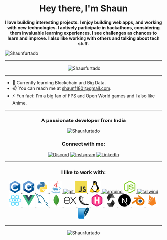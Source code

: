 <div align="center">

# Hey there, I'm Shaun
**I love building interesting projects. I enjoy building web apps, and working with new technologies. I actively participate in hackathons, considering them invaluable learning experiences. I see challenges as chances to learn and improve. I also like working with others and talking about tech stuff.**

<p align="left"> <img src="https://komarev.com/ghpvc/?username=Shaunfurtado&label=Profile%20views&color=111814&style=flat" alt="Shaunfurtado" /></p>

<hr>

<p align="center">&nbsp;<img align="center" src="https://github-readme-stats-sigma-five.vercel.app/api?username=Shaunfurtado&show_icons=true&locale=en&theme=highcontrast" alt="Shaunfurtado" /></p>

<hr>

</div>

- 🌱 Currently learning Blockchain and Big Data.
- 📫 You can reach me at shaunf1801@gmail.com.
- ⚡ Fun fact: I'm a big fan of FPS and Open World games and I also like Anime.

<hr>

<div align="center">

<h3 align="center">A passionate developer from India</h3>
<p align="center"><img src="https://github-readme-streak-stats.herokuapp.com/?user=Shaunfurtado&theme=highcontrast" alt="Shaunfurtado" /></p>

<h3 align="center">Connect with me:</h3>

[![Discord](https://img.shields.io/badge/Discord-%237289DA.svg?logo=discord&logoColor=white)](https://discordapp.com/users/699647001356402830) [![Instagram](https://img.shields.io/badge/Instagram-%23E4405F.svg?logo=Instagram&logoColor=white)](https://www.instagram.com/shaun__furtado/) [![LinkedIn](https://img.shields.io/badge/LinkedIn-%230077B5.svg?logo=linkedin&logoColor=white)](https://www.linkedin.com/in/shaun-furtado-16579722b/)

<hr>

<h3 align="center">I like to work with:</h3>
<p align="center"> 
<a href="https://www.cprogramming.com/" target="_blank" rel="noreferrer"> <img src="https://raw.githubusercontent.com/devicons/devicon/master/icons/c/c-original.svg" alt="c" width="40" height="40"/> </a> 
<a href="https://www.cplusplus.com/" target="_blank" rel="noreferrer">
  <img src="https://raw.githubusercontent.com/devicons/devicon/master/icons/cplusplus/cplusplus-original.svg" alt="c++" width="40" height="40"/>
</a>
<a href="https://www.python.org" target="_blank" rel="noreferrer"> <img src="https://raw.githubusercontent.com/devicons/devicon/master/icons/python/python-original.svg" alt="python" width="40" height="40"/> </a> 
<a href="https://www.java.com/" target="_blank" rel="noreferrer">
  <img src="https://raw.githubusercontent.com/devicons/devicon/master/icons/java/java-original.svg" alt="java" width="40" height="40"/>
</a>
<a href="https://git-scm.com/" target="_blank" rel="noreferrer"> <img src="https://www.vectorlogo.zone/logos/git-scm/git-scm-icon.svg" alt="git" width="40" height="40"/> </a> 
<a href="https://developer.mozilla.org/en-US/docs/Web/JavaScript" target="_blank" rel="noreferrer"> <img src="https://raw.githubusercontent.com/devicons/devicon/master/icons/javascript/javascript-original.svg" alt="javascript" width="40" height="40"/> </a> 
<a href="https://www.linux.org/" target="_blank" rel="noreferrer"> <img src="https://raw.githubusercontent.com/devicons/devicon/master/icons/linux/linux-original.svg" alt="linux" width="40" height="40"/> </a> 
<a href="https://www.arduino.cc/" target="_blank" rel="noreferrer"> <img src="https://cdn.worldvectorlogo.com/logos/arduino-1.svg" alt="arduino" width="40" height="40"/> </a> 
<a href="https://nodejs.org/" target="_blank" rel="noreferrer">
  <img src="https://raw.githubusercontent.com/devicons/devicon/master/icons/nodejs/nodejs-original.svg" alt="nodejs" width="40" height="40"/>
</a> 
<a href="https://tailwindcss.com/" target="_blank" rel="noreferrer"> <img src="https://www.vectorlogo.zone/logos/tailwindcss/tailwindcss-icon.svg" alt="tailwind" width="40" height="40"/> </a> 
<a href="https://reactjs.org/" target="_blank" rel="noreferrer">
  <img src="https://raw.githubusercontent.com/devicons/devicon/master/icons/react/react-original.svg" alt="react" width="40" height="40"/>
</a>
<a href="https://vuejs.org/" target="_blank" rel="noreferrer">
  <img src="https://raw.githubusercontent.com/devicons/devicon/master/icons/vuejs/vuejs-original.svg" alt="vuejs" width="40" height="40"/>
</a>
<a href="https://www.mysql.com/" target="_blank" rel="noreferrer">
  <img src="https://raw.githubusercontent.com/devicons/devicon/master/icons/mysql/mysql-original.svg" alt="mysql" width="40" height="40"/>
</a>
<a href="https://www.mongodb.com/" target="_blank" rel="noreferrer">
  <img src="https://raw.githubusercontent.com/devicons/devicon/master/icons/mongodb/mongodb-original.svg" alt="mongodb" width="40" height="40"/>
</a>
<a href="https://expressjs.com/" target="_blank" rel="noreferrer">
  <img src="https://raw.githubusercontent.com/devicons/devicon/master/icons/express/express-original.svg" alt="express" width="40" height="40"/>
</a>
<a href="https://flask.palletsprojects.com/" target="_blank" rel="noreferrer">
  <img src="https://raw.githubusercontent.com/devicons/devicon/master/icons/flask/flask-original.svg" alt="flask" width="40" height="40"/>
</a>
<a href="https://gohugo.io/" target="_blank" rel="noreferrer">
  <img src="https://raw.githubusercontent.com/devicons/devicon/master/icons/hugo/hugo-original.svg" alt="hugo" width="40" height="40"/>
</a>
<a href="https://soliditylang.org/" target="_blank" rel="noreferrer">
  <img src="https://raw.githubusercontent.com/devicons/devicon/master/icons/solidity/solidity-original.svg" alt="solidity" width="40" height="40"/>
</a>
<a href="https://nextjs.org/" target="_blank" rel="noreferrer">
  <img src="https://raw.githubusercontent.com/devicons/devicon/master/icons/nextjs/nextjs-original.svg" alt="nextjs" width="40" height="40"/>
</a>
<a href="https://www.blender.org/" target="_blank" rel="noreferrer">
  <img src="https://raw.githubusercontent.com/devicons/devicon/master/icons/blender/blender-original.svg" alt="blender" width="40" height="40"/>
</a>
<a href="https://firebase.google.com/" target="_blank" rel="noreferrer">
  <img src="https://raw.githubusercontent.com/devicons/devicon/master/icons/firebase/firebase-plain.svg" alt="firebase" width="40" height="40"/>
</a>
<a href="https://www.sqlite.org/" target="_blank" rel="noreferrer">
  <img src="https://raw.githubusercontent.com/devicons/devicon/master/icons/sqlite/sqlite-original.svg" alt="sqlite" width="40" height="40"/>
</a>
</p>


<hr>
<div align="center">   
<p><img src="https://github-readme-stats.vercel.app/api/top-langs?username=Shaunfurtado&show_icons=true&locale=en&layout=compact&theme=highcontrast" alt="Shaunfurtado" /></p>
</div>
</div>